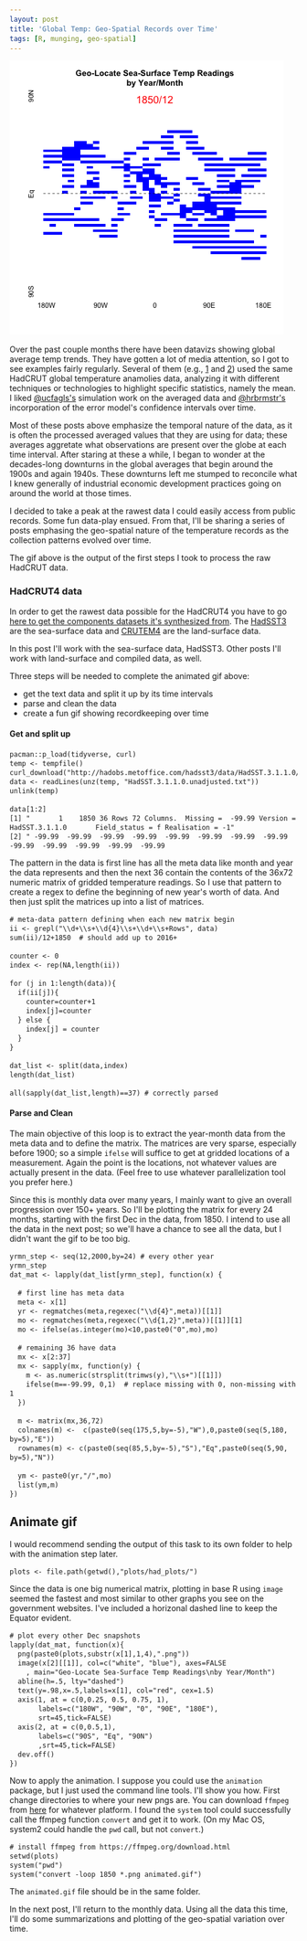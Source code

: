 ```yaml
---
layout: post
title: 'Global Temp: Geo-Spatial Records over Time'
tags: [R, munging, geo-spatial]
---
```



  <img src="/images/animated.gif" width="480">


Over the past couple months there have been datavizs showing global average temp trends. They have gotten a lot of media attention, so I got to see examples fairly regularly. Several of them (e.g., [1](http://www.fromthebottomoftheheap.net/2016/03/25/additive-modeling-global-temperature-series-revisited/) and [2](https://rud.is/projects/hadcrut4/))  used the same HadCRUT global temperature anamolies data, analyzing it with different techniques or technologies to highlight specific statistics, namely the mean. I liked [@ucfagls's](twitter.com/ucfagls) simulation work on the averaged data and [@hrbrmstr's](twitter.com/hrbrmstr) incorporation of the error model's confidence intervals over time. 

Most of these posts above emphasize the temporal nature of the data, as it is often the processed averaged values that they are using for data; these averages aggretate what observations are present over the globe at each time interval. After staring at these a while, I began to wonder at the decades-long downturns in the global averages that begin around the 1900s and again 1940s. These downturns left me stumped to reconcile what I knew generally of industrial economic development practices going on around the world at those times.

I decided to take a peak at the rawest data I could easily access from public records. Some fun data-play ensued. From that, I'll be sharing a series of posts emphasing the geo-spatial nature of the temperature records as the collection patterns evolved over time.  

The gif above is the output of the first steps I took to process the raw HadCRUT data. 

### HadCRUT4 data

In order to get the rawest data possible for the HadCRUT4 you have to go [here to get the components datasets it's synthesized from](http://hadobs.metoffice.com/hadcrut4/). The [HadSST3](http://hadobs.metoffice.com/hadsst3/) are the sea-surface data and [CRUTEM4](http://hadobs.metoffice.com/crutem4/) are the land-surface data.

In this post I'll work with the sea-surface data, HadSST3. Other posts I'll work with land-surface and compiled data, as well.

Three steps will be needed to complete the animated gif above: 

  - get the text data and split it up by its time intervals
  - parse and clean the data 
  - create a fun gif showing recordkeeping over time
  

#### Get and split up
    
    pacman::p_load(tidyverse, curl)
    temp <- tempfile()
    curl_download("http://hadobs.metoffice.com/hadsst3/data/HadSST.3.1.1.0/ascii/HadSST.3.1.1.0.unadjusted.zip",temp)
    data <- readLines(unz(temp, "HadSST.3.1.1.0.unadjusted.txt"))
    unlink(temp)

    data[1:2]
    [1] "       1    1850 36 Rows 72 Columns.  Missing =  -99.99 Version = HadSST.3.1.1.0       Field_status = f Realisation = -1"
    [2] " -99.99  -99.99  -99.99  -99.99  -99.99  -99.99  -99.99  -99.99  -99.99  -99.99  -99.99  -99.99  -99.99


The pattern in the data is first line has all the meta data like month and year the data represents and then the next 36 contain the contents of the 36x72 numeric matrix of gridded temperature readings. So I use that pattern to create a regex to define the beginning of new year's worth of data. And then just split the matrices up into a list of matrices.
    
    # meta-data pattern defining when each new matrix begin
    ii <- grepl("\\d+\\s+\\d{4}\\s+\\d+\\s+Rows", data)
    sum(ii)/12+1850  # should add up to 2016+
    
    counter <- 0
    index <- rep(NA,length(ii))
    
    for (j in 1:length(data)){
      if(ii[j]){
        counter=counter+1
        index[j]=counter
      } else {
        index[j] = counter
      }
    }
    
    dat_list <- split(data,index)
    length(dat_list)
    
    all(sapply(dat_list,length)==37) # correctly parsed
    
#### Parse and Clean

The main objective of this loop is to extract the year-month data from the meta data and to define the matrix. The matrices are very sparse, especially before 1900; so a simple `ifelse` will suffice to get at gridded locations of a measurement. Again the point is the locations, not whatever values are actually present in the data. (Feel free to use whatever parallelization tool you prefer here.) 

Since this is monthly data over many years, I mainly want to give an overall progression over 150+ years. So I'll be plotting the matrix for every 24 months, starting with the first Dec in the data, from 1850. I intend to use all the data in the next post; so we'll have a chance to see all the data, but I didn't want the gif to be too big.

    yrmn_step <- seq(12,2000,by=24) # every other year
    yrmn_step
    dat_mat <- lapply(dat_list[yrmn_step], function(x) {
      
      # first line has meta data
      meta <- x[1]
      yr <- regmatches(meta,regexec("\\d{4}",meta))[[1]]
      mo <- regmatches(meta,regexec("\\d{1,2}",meta))[[1]][1]
      mo <- ifelse(as.integer(mo)<10,paste0("0",mo),mo)
      
      # remaining 36 have data
      mx <- x[2:37]
      mx <- sapply(mx, function(y) {
        m <- as.numeric(strsplit(trimws(y),"\\s+")[[1]])
        ifelse(m==-99.99, 0,1)  # replace missing with 0, non-missing with 1
      })
    
      m <- matrix(mx,36,72)
      colnames(m) <-  c(paste0(seq(175,5,by=-5),"W"),0,paste0(seq(5,180, by=5),"E"))
      rownames(m) <- c(paste0(seq(85,5,by=-5),"S"),"Eq",paste0(seq(5,90, by=5),"N"))
    
      ym <- paste0(yr,"/",mo)
      list(ym,m)
    })

## Animate gif

I would recommend sending the output of this task to its own folder to help with the animation step later.

    plots <- file.path(getwd(),"plots/had_plots/")


Since the data is one big numerical matrix, plotting in base R using `image` seemed the fastest and most similar to other graphs you see on the government websites. I've included a horizonal dashed line to keep the Equator evident.

    # plot every other Dec snapshots
    lapply(dat_mat, function(x){
      png(paste0(plots,substr(x[1],1,4),".png"))
      image(x[2][[1]], col=c("white", "blue"), axes=FALSE
        , main="Geo-Locate Sea-Surface Temp Readings\nby Year/Month")
      abline(h=.5, lty="dashed")
      text(y=.98,x=.5,labels=x[1], col="red", cex=1.5)
      axis(1, at = c(0,0.25, 0.5, 0.75, 1),
           labels=c("180W", "90W", "0", "90E", "180E"),
           srt=45,tick=FALSE)
      axis(2, at = c(0,0.5,1),
           labels=c("90S", "Eq", "90N")
           ,srt=45,tick=FALSE)
      dev.off()
    })
    
Now to apply the animation. I suppose you could use the `animation` package, but I just used the command line tools. I'll show you how. First change directories to where your new pngs are. You can download `ffmpeg` from [here](https://ffmpeg.org/download.html) for whatever platform. I found the `system` tool could successfully call the ffmpeg function `convert` and get it to work. (On my Mac OS, system2 could handle the `pwd` call, but not `convert`.)

    # install ffmpeg from https://ffmpeg.org/download.html
    setwd(plots)
    system("pwd")
    system("convert -loop 1850 *.png animated.gif")

The `animated.gif` file should be in the same folder.

In the next post, I'll return to the monthly data. Using all the data this time, I'll do some summarizations and plotting of the geo-spatial variation over time.

